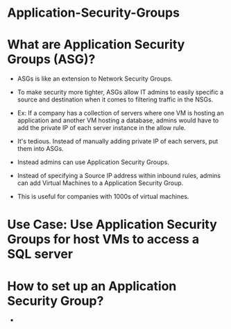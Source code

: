 # Application-Security-Groups

# What are Application Security Groups (ASG)?
- ASGs is like an extension to Network Security Groups.
- To make security more tighter, ASGs allow IT admins to easily specific a source and destination when it comes to filtering traffic in the NSGs.
- Ex: If a company has a collection of servers where one VM is hosting an application and another VM hosting a database, admins would have to add the private IP of each server instance in the allow rule. 
- It's tedious. Instead of manually adding private IP of each servers, put them into ASGs.
- Instead admins can use Application Security Groups.




- Instead of specifying a Source IP address within inbound rules, admins can add Virtual Machines to a Application Security Group. 
- This is useful for companies with 1000s of virtual machines. 


# Use Case: Use Application Security Groups for host VMs to access a SQL server


# How to set up an Application Security Group?
- 
